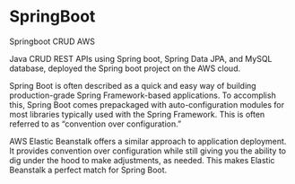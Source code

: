 # SpringBoot
 Springboot CRUD AWS

Java CRUD REST APIs using Spring boot, Spring Data JPA, and MySQL database, deployed the Spring boot project on the AWS cloud.

Spring Boot is often described as a quick and easy way of building production-grade Spring Framework-based applications. To accomplish this, Spring Boot comes prepackaged with auto-configuration modules for most libraries typically used with the Spring Framework. This is often referred to as “convention over configuration.”

AWS Elastic Beanstalk offers a similar approach to application deployment. It provides convention over configuration while still giving you the ability to dig under the hood to make adjustments, as needed. This makes Elastic Beanstalk a perfect match for Spring Boot.
